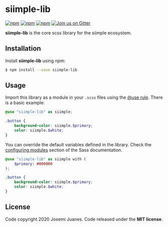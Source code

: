 # siimple-lib

[![npm](https://img.shields.io/npm/v/siimple-lib.svg?style=flat-square)](https://www.npmjs.com/package/siimple-lib)
[![npm](https://img.shields.io/npm/dt/siimple-lib.svg?style=flat-square)](https://www.npmjs.com/package/siimple-lib)
[![npm](https://img.shields.io/npm/l/siimple-lib.svg?style=flat-square)](https://github.com/siimple/siimple)
[![Join us on Gitter](https://img.shields.io/badge/chat-on_gitter-4EB897.svg?style=flat-square)](https://gitter.im/siimple/siimple)

**siimple-lib**  is the core scss library for the siimple ecosystem.


## Installation

Install **siimple-lib** using npm:

```bash
$ npm install --save siimple-lib
```


## Usage

Import this library as a module in your `.scss` files using the [@use rule](https://sass-lang.com/documentation/at-rules/use). There is a basic example:

```scss
@use "siimple-lib" as siimple;

.button {
    background-color: siimple.$primary;
    color: siimple.$white;
}
```

You can override the default variables defined in the library. Check the [configuring modules](https://sass-lang.com/documentation/at-rules/use#configuring-modules) section of the Sass documentation.

```scss
@use "siimple-lib" as siimple with (
    $primary: #000000
);

.button {
    background-color: siimple.$primary;
    color: siimple.$white;
}
```


## License

Code copyright 2020 Josemi Juanes. Code released under the **MIT license**.

